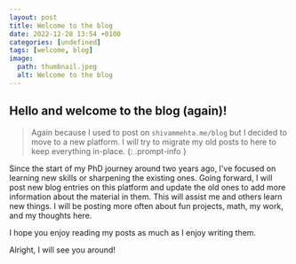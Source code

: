 ```yaml
---
layout: post
title: Welcome to the blog
date: 2022-12-28 13:54 +0100
categories: [undefined]
tags: [welcome, blog]
image:
  path: thumbnail.jpeg
  alt: Welcome to the blog
---
```


## Hello and welcome to the blog (again)!

> Again because I used to post on `shivammehta.me/blog` but I decided to move to a new platform. I will try to migrate my old posts to here to keep everything in-place.
{: .prompt-info }

Since the start of my PhD journey around two years ago, I've focused on learning new skills or sharpening the existing ones.
Going forward, I will post new blog entries on this platform and update the old ones to add more information about the material in them.
This will assist me and others learn new things.
I will be posting more often about fun projects, math, my work, and my thoughts here.

I hope you enjoy reading my posts as much as I enjoy writing them.

Alright, I will see you around!
